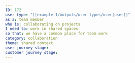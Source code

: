 ```yaml
---
ID: 172
user type: "[[example-1/outputs/user types/user|user]]"
as a: team member
who is: collaborating on projects
I need to: work in shared spaces
so that: we have a common place for team work
category: collaboration
theme: shared context
user journey stage:
customer journey stage:
---
```

